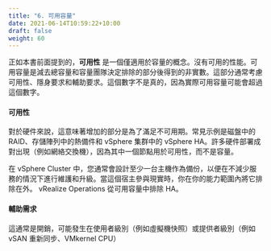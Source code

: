 ```yaml
---
title: "6. 可用容量"
date: 2021-06-14T10:59:22+10:00
draft: false
weight: 60
---
```


正如本書前面提到的，**可用性** 是一個僅適用於容量的概念。沒有可用的性能。可用容量是減去總容量和容量團隊決定排除的部分後得到的非實數。這部分通常考慮可用性、隱身要求和輔助要求。這個數字不是真的，因為實際可用容量可能會超過這個數字。

#### 可用性

對於硬件來說，這意味著增加的部分是為了滿足不可用期。常見示例是磁盤中的 RAID、存儲陣列中的熱備件和 vSphere 集群中的 vSphere HA。許多硬件部署成對出現（例如網絡交換機），因為其中一個節點用於可用性，而不是容量。

在 vSphere Cluster 中，您通常會設計至少一台主機作為備份，以便在不減少服務的情況下進行維護和升級。當這個宿主參與現實時，你在你的能力範圍內將它排除在外。 vRealize Operations 從可用容量中排除 HA。

#### 輔助需求

這通常是開銷，可能發生在使用者級別（例如虛擬機快照）或提供者級別（例如 vSAN 重新同步、VMkernel CPU）